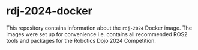 # rdj-2024-docker
This repository contains information about the `rdj-2024` Docker image. The images were set up for convenience i.e. contains all recommended ROS2 tools and packages for the Robotics Dojo 2024 Competition.
